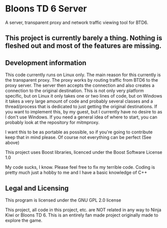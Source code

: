 # Bloons TD 6 Server

A server, transparent proxy and network traffic viewing tool for BTD6.

## This project is currently barely a thing. Nothing is fleshed out and most of the features are missing.

## Development information

This code currently runs on Linux only. The main reason for this currently is the transparent proxy.
The proxy works by routing traffic from BTD6 to the proxy server. The server then accepts the connection and also creates a connection to the original destination. This is not only very platform specific, but on Linux it only takes one or two lines of code, but on Windows it takes a very large amount of code and probably several classes and a thread/process that is dedicated to just getting the original destinations.
If you want to implement this, by my guest, but I currently have no desire to as I don't use Windows. If you need a general idea of where to start, you can probably look at the repository for mitmproxy.

I want this to be as portable as possible, so if you're going to contribute keep that in mind please. Of course not everything can be perfect (See above)

This project uses Boost libraries, licenced under the Boost Software License 1.0

My code sucks, I know. Please feel free to fix my terrible code. Coding is pretty much just a hobby to me and I have a basic knowledge of C++

## Legal and Licensing

This program is licensed under the GNU GPL 2.0 license

This project, all code in this project, etc. are NOT related in any way to Ninja Kiwi or Bloons TD 6.
This is an entirely fan made project originally made to explore the game.
